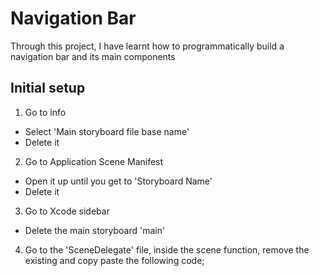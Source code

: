 # Navigation Bar
Through this project, I have learnt how to programmatically build a navigation bar and its main components

## Initial setup
1. Go to info
  - Select 'Main storyboard file base name'
  - Delete it
2. Go to Application Scene Manifest
  - Open it up until you get to 'Storyboard Name'
  - Delete it
3. Go to Xcode sidebar
  - Delete the main storyboard 'main'
4. Go to the 'SceneDelegate' file, inside the scene function, remove the existing and copy paste the following code;
